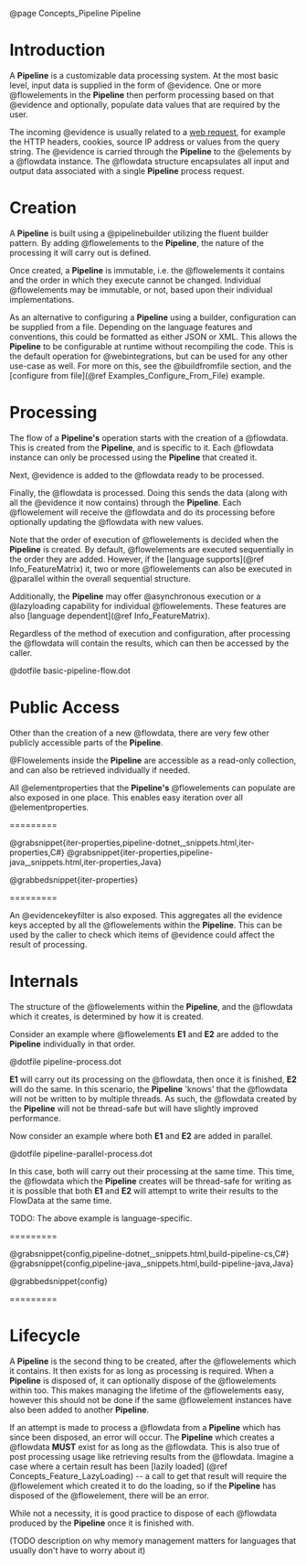 @page Concepts_Pipeline Pipeline

# Introduction

A **Pipeline** is a customizable data processing system. At the most basic level, input data is 
supplied in the form of @evidence. 
One or more @flowelements in the **Pipeline** then perform processing 
based on that @evidence and optionally, populate data values that 
are required by the user.

The incoming @evidence is usually related to a 
[web request](@term{WebRequest}), for example 
the HTTP headers, cookies, source IP address or values from the query string.
The @evidence is carried through the **Pipeline** to the 
@elements by a @flowdata instance. 
The @flowdata structure encapsulates all input and output data associated 
with a single **Pipeline** process request.


# Creation

A **Pipeline** is built using a @pipelinebuilder
utilizing the fluent builder pattern. By adding @flowelements
to the **Pipeline**, the nature of the processing it will carry out is defined.

Once created, a **Pipeline** is immutable, i.e. the @flowelements
it contains and the order in which they execute cannot be changed. Individual 
@flowelements may be immutable, or not, based upon their
individual implementations.

As an alternative to configuring a **Pipeline** using a builder, configuration can be supplied from a file. 
Depending on the language features and conventions, this could be formatted as either JSON or XML.
This allows the **Pipeline** to be configurable at runtime without recompiling the code. This is the 
default operation for @webintegrations, but can be used for any other use-case
as well. 
For more on this, see the @buildfromfile section, 
and the [configure from file](@ref Examples_Configure_From_File) example.


# Processing

The flow of a **Pipeline's** operation starts with the creation of a @flowdata.
This is created from the **Pipeline**, and is specific to it. Each @flowdata instance
can only be processed using the **Pipeline** that created it.

Next, @evidence is added to the @flowdata ready 
to be processed.

Finally, the @flowdata is processed. 
Doing this sends the data (along with all the @evidence it
now contains) through the **Pipeline**. Each @flowelement will 
receive the @flowdata and do its processing before optionally updating the 
@flowdata with new values.

Note that the order of execution of @flowelements is decided when the
**Pipeline** is created.
By default, @flowelements are executed sequentially in the order
they are added. However, if the [language supports](@ref Info_FeatureMatrix) it, 
two or more @flowelements
can also be executed in @parallel within the overall sequential structure.

Additionally, the **Pipeline** may offer @asynchronous execution or a @lazyloading capability for individual 
@flowelements. These features are also [language dependent](@ref Info_FeatureMatrix).

Regardless of the method of execution and configuration, after processing the 
@flowdata will contain the results, which can then be accessed by the caller.


@dotfile basic-pipeline-flow.dot

# Public Access

Other than the creation of a new @flowdata, there are very few other 
publicly accessible parts of the **Pipeline**.

@Flowelements inside the **Pipeline** are accessible as 
a read-only collection, and can also be retrieved individually if needed.

All @elementproperties that the **Pipeline's** 
@flowelements can populate are also exposed in one place.
This enables easy iteration over all @elementproperties.

=========

@grabsnippet{iter-properties,pipeline-dotnet,_snippets.html,iter-properties,C#}
@grabsnippet{iter-properties,pipeline-java,_snippets.html,iter-properties,Java}

@grabbedsnippet{iter-properties}

=========

An @evidencekeyfilter is also exposed. 
This aggregates all the evidence keys accepted by all the 
@flowelements within the **Pipeline**. 
This can be used by the caller to check which items of @evidence 
could affect the result of processing.


# Internals

The structure of the @flowelements within the 
**Pipeline**, and the @flowdata which it creates, is determined
by how it is created.

Consider an example where @flowelements **E1** 
and **E2** are added to the **Pipeline** individually in that order.

@dotfile pipeline-process.dot

**E1** will carry out its processing on the @flowdata, then 
once it is finished, **E2** will do the same. In this scenario, the **Pipeline** 'knows' 
that the @flowdata will not be written to by multiple threads.
As such, the @flowdata created by the **Pipeline** will not be
thread-safe but will have slightly improved performance.

Now consider an example where both **E1** and **E2** are added in parallel.

@dotfile pipeline-parallel-process.dot

In this case, both will carry out their processing at the same time. This time, the 
@flowdata
which the **Pipeline** creates will be thread-safe for writing as it is possible that both 
**E1** and **E2** will attempt to write their results to the FlowData at the same time.

TODO: The above example is language-specific.

=========

@grabsnippet{config,pipeline-dotnet,_snippets.html,build-pipeline-cs,C#}
@grabsnippet{config,pipeline-java,_snippets.html,build-pipeline-java,Java}

@grabbedsnippet{config}

=========


# Lifecycle

A **Pipeline** is the second thing to be created, after the 
@flowelements which it contains. It then exists for
as long as processing is required. When a **Pipeline** is disposed of, it can optionally dispose
of the @flowelements within too. 
This makes managing the lifetime of the @flowelements
easy, however this should not be done if the same 
@flowelement instances have also been added to 
another **Pipeline**.

If an attempt is made to process a @flowdata from a **Pipeline**
which has since been disposed, an error
will occur. The **Pipeline** which creates a @flowdata **MUST** 
exist for as long as the @flowdata. This
is also true of post processing usage like retrieving results from the 
@flowdata. 
Imagine a case where a certain result has been [lazily loaded] (@ref Concepts_Feature_LazyLoading) -- 
a call to get that result will require the @flowelement
which created it to do the loading, so if the **Pipeline** has disposed of the 
@flowelement, there will be an error.

While not a necessity, it is good practice to dispose of each 
@flowdata produced by the **Pipeline** once
it is finished with.


(TODO description on why memory management matters for languages that usually don't have to worry about it)
